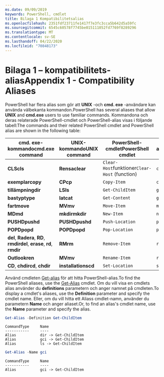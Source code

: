 ```yaml
---
ms.date: 09/09/2019
keywords: PowerShell, cmdlet
title: Bilaga 1 Kompatibilitetsalias
ms.openlocfilehash: 2351fdf23711fe1417f7e3fc3cca5b642d5a59fc
ms.sourcegitcommit: 6545c60578f7745be015111052fd7769f8289296
ms.translationtype: MT
ms.contentlocale: sv-SE
ms.lasthandoff: 04/22/2020
ms.locfileid: "70848173"
---
```

# <a name="appendix-1---compatibility-aliases"></a><span data-ttu-id="2fc8e-103">Bilaga 1 – kompatibilitets-alias</span><span class="sxs-lookup"><span data-stu-id="2fc8e-103">Appendix 1 - Compatibility Aliases</span></span>

<span data-ttu-id="2fc8e-104">PowerShell har flera alias som gör att **UNIX** -och **cmd. exe** -användare kan använda välbekanta kommandon.</span><span class="sxs-lookup"><span data-stu-id="2fc8e-104">PowerShell has several aliases that allow **UNIX** and **cmd.exe** users to use familiar commands.</span></span>
<span data-ttu-id="2fc8e-105">Kommandona och deras relaterade PowerShell-cmdlet och PowerShell-alias visas i följande tabell:</span><span class="sxs-lookup"><span data-stu-id="2fc8e-105">The commands and their related PowerShell cmdlet and PowerShell alias are shown in the following table:</span></span>

|<span data-ttu-id="2fc8e-106">cmd. exe-kommando</span><span class="sxs-lookup"><span data-stu-id="2fc8e-106">cmd.exe command</span></span>|<span data-ttu-id="2fc8e-107">UNIX-kommando</span><span class="sxs-lookup"><span data-stu-id="2fc8e-107">UNIX command</span></span>|<span data-ttu-id="2fc8e-108">PowerShell-cmdlet</span><span class="sxs-lookup"><span data-stu-id="2fc8e-108">PowerShell cmdlet</span></span>|<span data-ttu-id="2fc8e-109">PowerShell-alias</span><span class="sxs-lookup"><span data-stu-id="2fc8e-109">PowerShell alias</span></span>|
|---------------|----------------|--------------|------------|
|<span data-ttu-id="2fc8e-110">**CLS**</span><span class="sxs-lookup"><span data-stu-id="2fc8e-110">**cls**</span></span>|<span data-ttu-id="2fc8e-111">**Rensa**</span><span class="sxs-lookup"><span data-stu-id="2fc8e-111">**clear**</span></span>|<span data-ttu-id="2fc8e-112">`Clear-Host`funktioner</span><span class="sxs-lookup"><span data-stu-id="2fc8e-112">`Clear-Host` (function)</span></span>|`cls`|
|<span data-ttu-id="2fc8e-113">**exemplar**</span><span class="sxs-lookup"><span data-stu-id="2fc8e-113">**copy**</span></span>|<span data-ttu-id="2fc8e-114">**CP**</span><span class="sxs-lookup"><span data-stu-id="2fc8e-114">**cp**</span></span>|`Copy-Item`|`cpi`|
|<span data-ttu-id="2fc8e-115">**tillämpning**</span><span class="sxs-lookup"><span data-stu-id="2fc8e-115">**dir**</span></span>|<span data-ttu-id="2fc8e-116">**LS**</span><span class="sxs-lookup"><span data-stu-id="2fc8e-116">**ls**</span></span>|`Get-ChildItem`|`gci`|
|<span data-ttu-id="2fc8e-117">**bastyp**</span><span class="sxs-lookup"><span data-stu-id="2fc8e-117">**type**</span></span>|<span data-ttu-id="2fc8e-118">**lat**</span><span class="sxs-lookup"><span data-stu-id="2fc8e-118">**cat**</span></span>|`Get-Content`|`gc`|
|<span data-ttu-id="2fc8e-119">**fart**</span><span class="sxs-lookup"><span data-stu-id="2fc8e-119">**move**</span></span>|<span data-ttu-id="2fc8e-120">**MV**</span><span class="sxs-lookup"><span data-stu-id="2fc8e-120">**mv**</span></span>|`Move-Item`|`mi`|
|<span data-ttu-id="2fc8e-121">**MD**</span><span class="sxs-lookup"><span data-stu-id="2fc8e-121">**md**</span></span>|<span data-ttu-id="2fc8e-122">**mkdir**</span><span class="sxs-lookup"><span data-stu-id="2fc8e-122">**mkdir**</span></span>|`New-Item`|`ni`|
|<span data-ttu-id="2fc8e-123">**PUSHD**</span><span class="sxs-lookup"><span data-stu-id="2fc8e-123">**pushd**</span></span>|<span data-ttu-id="2fc8e-124">**PUSHD**</span><span class="sxs-lookup"><span data-stu-id="2fc8e-124">**pushd**</span></span>|`Push-Location`|`pushd`|
|<span data-ttu-id="2fc8e-125">**POPD**</span><span class="sxs-lookup"><span data-stu-id="2fc8e-125">**popd**</span></span>|<span data-ttu-id="2fc8e-126">**POPD**</span><span class="sxs-lookup"><span data-stu-id="2fc8e-126">**popd**</span></span>|`Pop-Location`|`popd`|
|<span data-ttu-id="2fc8e-127">**del**, **Radera**, **RD**, **rmdir**</span><span class="sxs-lookup"><span data-stu-id="2fc8e-127">**del**, **erase**, **rd**, **rmdir**</span></span>|<span data-ttu-id="2fc8e-128">**RM**</span><span class="sxs-lookup"><span data-stu-id="2fc8e-128">**rm**</span></span>|`Remove-Item`|`ri`|
|<span data-ttu-id="2fc8e-129">**Outlook**</span><span class="sxs-lookup"><span data-stu-id="2fc8e-129">**ren**</span></span>|<span data-ttu-id="2fc8e-130">**MV**</span><span class="sxs-lookup"><span data-stu-id="2fc8e-130">**mv**</span></span>|`Rename-Item`|`rni`|
|<span data-ttu-id="2fc8e-131">**CD**, **chdir**</span><span class="sxs-lookup"><span data-stu-id="2fc8e-131">**cd**, **chdir**</span></span>|<span data-ttu-id="2fc8e-132">**installations**</span><span class="sxs-lookup"><span data-stu-id="2fc8e-132">**cd**</span></span>|`Set-Location`|`sl`|

<span data-ttu-id="2fc8e-133">Använd cmdleten [Get-alias](/powershell/module/Microsoft.PowerShell.Utility/Get-Alias) för att hitta PowerShell-alias.</span><span class="sxs-lookup"><span data-stu-id="2fc8e-133">To find the PowerShell aliases, use the [Get-Alias](/powershell/module/Microsoft.PowerShell.Utility/Get-Alias) cmdlet.</span></span> <span data-ttu-id="2fc8e-134">Om du vill visa en cmdlets alias använder du **definitions** parametern och anger namnet på cmdleten.</span><span class="sxs-lookup"><span data-stu-id="2fc8e-134">To display a cmdlet's aliases, use the **Definition** parameter and specify the cmdlet name.</span></span>
<span data-ttu-id="2fc8e-135">Eller, om du vill hitta ett Aliass cmdlet-namn, använder du parametern **Name** och anger aliaset.</span><span class="sxs-lookup"><span data-stu-id="2fc8e-135">Or, to find an alias's cmdlet name, use the **Name** parameter and specify the alias.</span></span>

```powershell
Get-Alias -Definition Get-ChildItem
```

```Output
CommandType     Name
-----------     ----
Alias           dir -> Get-ChildItem
Alias           gci -> Get-ChildItem
Alias           ls -> Get-ChildItem
```

```powershell
Get-Alias -Name gci
```

```Output
CommandType     Name
-----------     ----
Alias           gci -> Get-ChildItem
```
